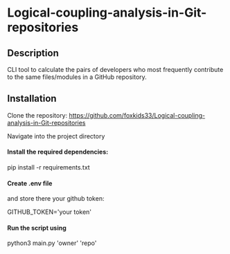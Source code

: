 # Logical-coupling-analysis-in-Git-repositories

## Description
CLI tool to calculate the pairs of developers who most frequently contribute to the same files/modules in a GitHub repository.

## Installation
Clone the repository:
https://github.com/foxkids33/Logical-coupling-analysis-in-Git-repositories

Navigate into the project directory

#### Install the required dependencies:

pip install -r requirements.txt

#### Create .env file 
and store there your github token:

GITHUB_TOKEN='your token'


#### Run the script using

python3 main.py 'owner' 'repo'


